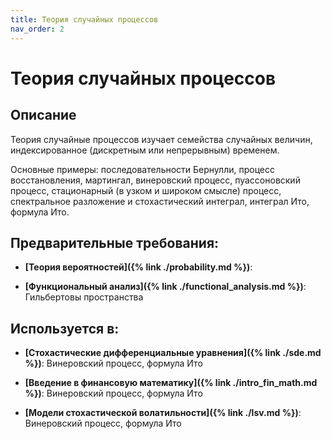 ```yaml
---
title: Теория случайных процессов
nav_order: 2
---
```


# Теория случайных процессов


## Описание 
Теория случайные процессов изучает семейства случайных величин, индексированное 
(дискретным или непрерывным) временем.

Основные примеры: последовательности Бернулли, процесс восстановления, мартингал,
винеровский процесс, пуассоновский процесс, стационарный (в узком и широком смысле) процесс,
спектральное разложение и стохастический интеграл, интеграл Ито, формула Ито.


## Предварительные требования:

- **[Теория вероятностей]({% link ./probability.md %})**: 

- **[Функциональный анализ]({% link ./functional_analysis.md %})**: Гильбертовы пространства



## Используется в:

- **[Стохастические дифференциальные уравнения]({% link ./sde.md %})**: Винеровский процесс, формула Ито


- **[Введение в финансовую математику]({% link ./intro_fin_math.md %})**: Винеровский процесс, формула Ито


- **[Модели стохастической волатильности]({% link ./lsv.md %})**: Винеровский процесс, формула Ито


